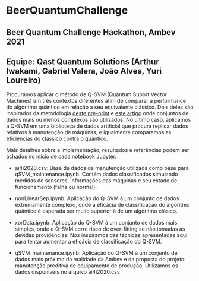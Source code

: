 # BeerQuantumChallenge
## Beer Quantum Challenge Hackathon, Ambev 2021
## Equipe: Qast Quantum Solutions (Arthur Iwakami, Gabriel Valera, João Alves, Yuri Loureiro)

Procuramos aplicar o método de Q-SVM (Quantum Suport Vector Machines) em três contextos diferentes afim de comparar a performance do algoritmo quântico em relação à seu equivalente clássico. Dois deles são inspirados da metodologia [deste pre-print](https://arxiv.org/abs/2012.07725) e [este artigo](https://www.nature.com/articles/s41586-019-0980-2) onde conjuntos de dados mais ou menos complexos são utilizados. No último caso, aplicamos a Q-SVM em uma biblioteca de dados artificial que procura replicar dados relativos à manutenção de máquinas, e igualmente comparamos as eficiências do clássico contra o quântico.

Mais detalhes sobre a implementação, resultados e referências podem ser achados no início de cada notebook Jupyter.

  -  ai4i2020.csv: Base de dados de manutenção utilizada como base para qSVM_maintenance.ipynb. Contém dados classificados simulando medidas de sensores, informações das máquinas e seu estado de funcionamento (falha ou normal).

 -   nonLinearSep.ipynb: Aplicação do Q-SVM à um conjunto de dados extremamente complexo, onde a eficácia de classificação do algoritmo quântico é esperada ser muito superior à de um algoritmo clásico.

 -   xorData.ipynb: Aplicação do Q-SVM à um conjunto de dados mais simples, onde o Q-SVM corre risco de over-fitting se não tomadas as devidas providências. Nos inspiramos das técnicas apresentadas aqui para tentar aumentar a eficácia de classificação do Q-SVM.

 -   qSVM_maintenance.ipynb: Aplicação do Q-SVM à um conjunto de dados mais próximo da realidade da Ambev e da proposta do projeto: manutenção preditiva de equipamento de produção. Utilizamos os dados disponíveis no arquivo ai4i2020.csv .
